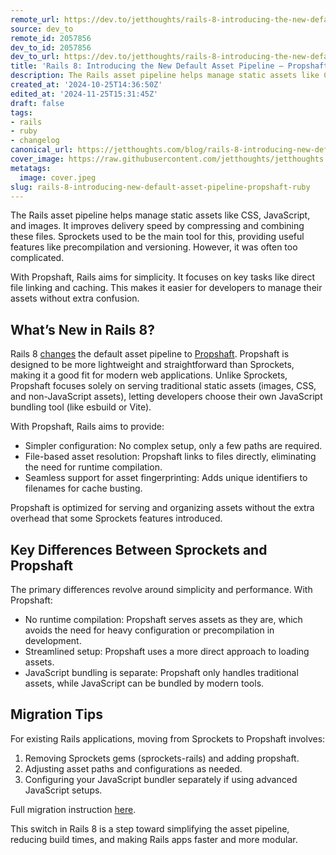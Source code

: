 ```yaml
---
remote_url: https://dev.to/jetthoughts/rails-8-introducing-the-new-default-asset-pipeline-propshaft-5cpp
source: dev_to
remote_id: 2057856
dev_to_id: 2057856
dev_to_url: https://dev.to/jetthoughts/rails-8-introducing-the-new-default-asset-pipeline-propshaft-5cpp
title: 'Rails 8: Introducing the New Default Asset Pipeline – Propshaft'
description: The Rails asset pipeline helps manage static assets like CSS, JavaScript, and images. It improves...
created_at: '2024-10-25T14:36:50Z'
edited_at: '2024-11-25T15:31:45Z'
draft: false
tags:
- rails
- ruby
- changelog
canonical_url: https://jetthoughts.com/blog/rails-8-introducing-new-default-asset-pipeline-propshaft-ruby/
cover_image: https://raw.githubusercontent.com/jetthoughts/jetthoughts.github.io/master/content/blog/rails-8-introducing-new-default-asset-pipeline-propshaft-ruby/cover.jpeg
metatags:
  image: cover.jpeg
slug: rails-8-introducing-new-default-asset-pipeline-propshaft-ruby
---
```


The Rails asset pipeline helps manage static assets like CSS, JavaScript, and images. It improves delivery speed by compressing and combining these files. Sprockets used to be the main tool for this, providing useful features like precompilation and versioning. However, it was often too complicated.

With Propshaft, Rails aims for simplicity. It focuses on key tasks like direct file linking and caching. This makes it easier for developers to manage their assets without extra confusion.

## What’s New in Rails 8?
Rails 8 [changes](https://github.com/rails/rails/pull/51799) the default asset pipeline to [Propshaft](https://github.com/rails/propshaft). Propshaft is designed to be more lightweight and straightforward than Sprockets, making it a good fit for modern web applications. Unlike Sprockets, Propshaft focuses solely on serving traditional static assets (images, CSS, and non-JavaScript assets), letting developers choose their own JavaScript bundling tool (like esbuild or Vite).

With Propshaft, Rails aims to provide:

- Simpler configuration: No complex setup, only a few paths are required.
- File-based asset resolution: Propshaft links to files directly, eliminating the need for runtime compilation.
- Seamless support for asset fingerprinting: Adds unique identifiers to filenames for cache busting.

Propshaft is optimized for serving and organizing assets without the extra overhead that some Sprockets features introduced.

## Key Differences Between Sprockets and Propshaft
The primary differences revolve around simplicity and performance. With Propshaft:

- No runtime compilation: Propshaft serves assets as they are, which avoids the need for heavy configuration or precompilation in development.
- Streamlined setup: Propshaft uses a more direct approach to loading assets.
- JavaScript bundling is separate: Propshaft only handles traditional assets, while JavaScript can be bundled by modern tools.

## Migration Tips
For existing Rails applications, moving from Sprockets to Propshaft involves:

1. Removing Sprockets gems (sprockets-rails) and adding propshaft.
2. Adjusting asset paths and configurations as needed.
3. Configuring your JavaScript bundler separately if using advanced JavaScript setups.

Full migration instruction [here](https://github.com/rails/propshaft/blob/main/UPGRADING.md).

This switch in Rails 8 is a step toward simplifying the asset pipeline, reducing build times, and making Rails apps faster and more modular.







